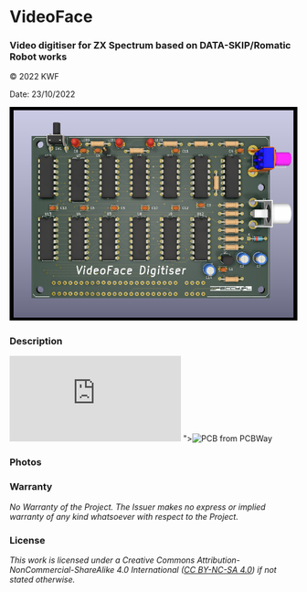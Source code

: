 # VideoFace
### Video digitiser for ZX Spectrum based on DATA-SKIP/Romatic Robot works 
© 2022 KWF

Date: 23/10/2022

![VideFace](/Docs/VideoFace_02.png)

### Description

![PCB from PCBWay](https://www.pcbway.com/project/shareproject/VideoFace_Digitiser_b6307fba.html) "><img src="https://www.pcbway.com/project/img/images/frompcbway-1220.png" alt="PCB from PCBWay" /></a>

### Photos

### Warranty

*No Warranty of the Project. The Issuer makes no express or implied warranty of any kind whatsoever with respect to the Project.*

### License

*This work is licensed under a Creative Commons Attribution-NonCommercial-ShareAlike 4.0 International ([CC BY-NC-SA 4.0](https://creativecommons.org/licenses/by-nc-sa/4.0/)) if not stated otherwise.*
